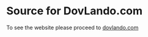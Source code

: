 # Source for DovLando.com
To see the website please proceed to [dovlando.com](https://dovlando.com)
